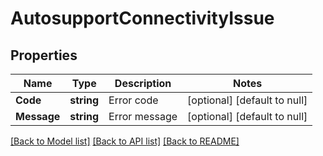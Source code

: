 # AutosupportConnectivityIssue

## Properties
Name | Type | Description | Notes
------------ | ------------- | ------------- | -------------
**Code** | **string** | Error code | [optional] [default to null]
**Message** | **string** | Error message | [optional] [default to null]

[[Back to Model list]](../README.md#documentation-for-models) [[Back to API list]](../README.md#documentation-for-api-endpoints) [[Back to README]](../README.md)



